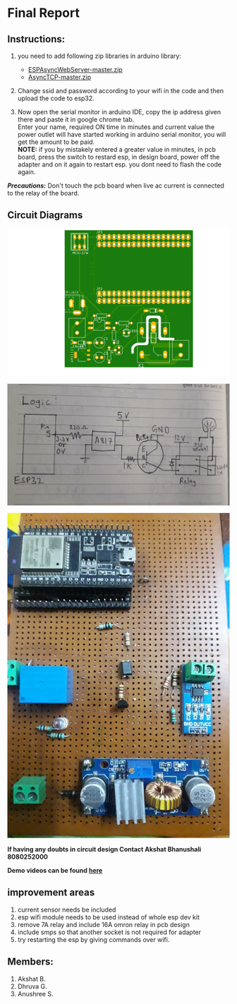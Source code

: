 # Final Report

## Instructions:

1. you need to add following zip libraries in arduino library:
	- [ESPAsyncWebServer-master.zip](ESPAsyncWebServer-master.zip)
	- [AsyncTCP-master.zip](AsyncTCP-master.zip)

2. Change ssid and password according to your wifi in the code and then upload the code to esp32.

3. Now open the serial monitor in arduino IDE, copy the ip address given there and paste it in google chrome tab.<br>
Enter your name, required ON time in minutes and current value the power outlet will have started working in arduino serial monitor, you will get the amount to be paid.<br>
**NOTE:** if you by mistakely entered a greater value in minutes, in pcb board, press the switch to restard esp, in design board, power off the adapter and on it again to restart esp. you dont need to flash the code again.

***Precautions:*** Don't touch the pcb board when live ac current is connected to the relay of the board.

## Circuit Diagrams

![](magnespcb.png)

![](ckt1.jpeg)

![](cktpic.jpeg)

**If having any doubts in circuit design
Contact Akshat Bhanushali
8080252000**

**Demo videos can be found [here](https://drive.google.com/drive/folders/1dX3jx_bcWb19_J7uATpOkhGvCnvLUn2F)**

## improvement areas

1. current sensor needs be included
2. esp wifi module needs to be used instead of whole esp dev kit
3. remove 7A relay and include 16A omron relay in pcb design
4. include smps so that another socket is not required for adapter
5. try restarting the esp by giving commands over wifi.

## Members:
1. Akshat B.
2. Dhruva G.
3. Anushree S.
